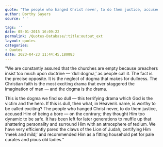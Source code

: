 ```yaml
---
quote: "The people who hanged Christ never, to do them justice, accused Him of being a bore — on the contrary; they thought Him too dynamic to be safe"
author: Dorthy Sayers
source: ' '

tags: ''
date: 05-01-2015 16:09:22
permalink: /Quotes-Database/:title:output_ext
layout: quotes
categories:
- Quotes
date: 2023-04-23 11:44:45.180083
---
```

"We are constantly assured that the churches are empty because preachers insist too much upon doctrine — ‘dull dogma,’ as people call it. The fact is the precise opposite. It is the neglect of dogma that makes for dullness. The Christian faith is the most exciting drama that ever staggered the imagination of man — and the dogma is the drama.
  
This is the dogma we find so dull — this terrifying drama which God is the victim and the hero. If this is dull, then what, in Heaven’s name, is worthy to be called exciting? The people who hanged Christ never, to do them justice, accused Him of being a bore — on the contrary; they thought Him too dynamic to be safe. It has been left for later generations to muffle up that shattering personality and surround Him with an atmosphere of tedium. We have very efficiently pared the claws of the Lion of Judah, certifying Him ‘meek and mild,’ and recommended Him as a fitting household pet for pale curates and pious old ladies."